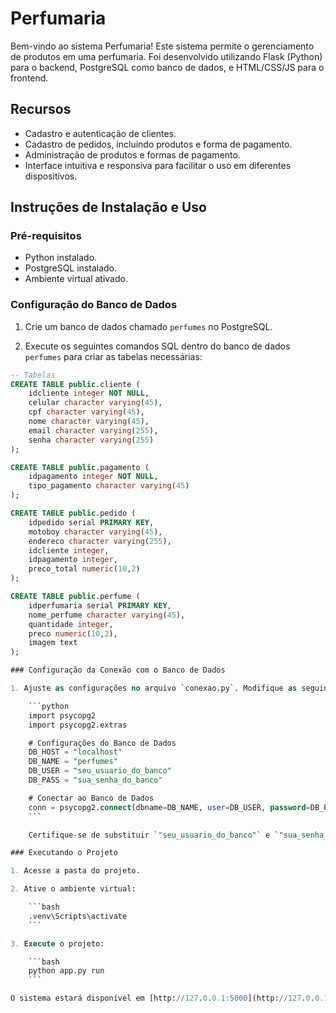 # Perfumaria

Bem-vindo ao sistema Perfumaria! Este sistema permite o gerenciamento de produtos em uma perfumaria. Foi desenvolvido utilizando Flask (Python) para o backend, PostgreSQL como banco de dados, e HTML/CSS/JS para o frontend.

## Recursos

- Cadastro e autenticação de clientes.
- Cadastro de pedidos, incluindo produtos e forma de pagamento.
- Administração de produtos e formas de pagamento.
- Interface intuitiva e responsiva para facilitar o uso em diferentes dispositivos.

## Instruções de Instalação e Uso

### Pré-requisitos

- Python instalado.
- PostgreSQL instalado.
- Ambiente virtual ativado.

### Configuração do Banco de Dados

1. Crie um banco de dados chamado `perfumes` no PostgreSQL.

2. Execute os seguintes comandos SQL dentro do banco de dados `perfumes` para criar as tabelas necessárias:

```sql
-- Tabelas
CREATE TABLE public.cliente (
    idcliente integer NOT NULL,
    celular character varying(45),
    cpf character varying(45),
    nome character varying(45),
    email character varying(255),
    senha character varying(255)
);

CREATE TABLE public.pagamento (
    idpagamento integer NOT NULL,
    tipo_pagamento character varying(45)
);

CREATE TABLE public.pedido (
    idpedido serial PRIMARY KEY,
    motoboy character varying(45),
    endereco character varying(255),
    idcliente integer,
    idpagamento integer,
    preco_total numeric(10,2)
);

CREATE TABLE public.perfume (
    idperfumaria serial PRIMARY KEY,
    nome_perfume character varying(45),
    quantidade integer,
    preco numeric(10,2),
    imagem text
);

### Configuração da Conexão com o Banco de Dados

1. Ajuste as configurações no arquivo `conexao.py`. Modifique as seguintes linhas de acordo com as configurações do seu banco de dados PostgreSQL:

    ```python
    import psycopg2
    import psycopg2.extras

    # Configurações do Banco de Dados
    DB_HOST = "localhost"
    DB_NAME = "perfumes"
    DB_USER = "seu_usuario_do_banco"
    DB_PASS = "sua_senha_do_banco"

    # Conectar ao Banco de Dados
    conn = psycopg2.connect(dbname=DB_NAME, user=DB_USER, password=DB_PASS, host=DB_HOST)
    ```

    Certifique-se de substituir `"seu_usuario_do_banco"` e `"sua_senha_do_banco"` pelos valores apropriados do seu banco de dados PostgreSQL.

### Executando o Projeto

1. Acesse a pasta do projeto.

2. Ative o ambiente virtual:

    ```bash
    .venv\Scripts\activate
    ```

3. Execute o projeto:

    ```bash
    python app.py run
    ```

O sistema estará disponível em [http://127.0.0.1:5000](http://127.0.0.1:5000). Acesse [http://127.0.0.1:5000/admin](http://127.0.0.1:5000/admin) para cadastrar e deletar perfumes, realizar cadastro de formas de pagamento, visualizar clientes cadastrados e realizar pedidos.
